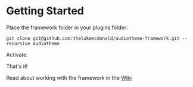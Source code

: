 # Getting Started

Place the framework folder in your plugins folder:

`git clone git@github.com:thelukemcdonald/audiotheme-framework.git --recursive audiotheme`

Activate.

That's it!

Read about working with the framework in the [Wiki](https://bitbucket.org/audiotheme/plugin-audiotheme/wiki/Home)